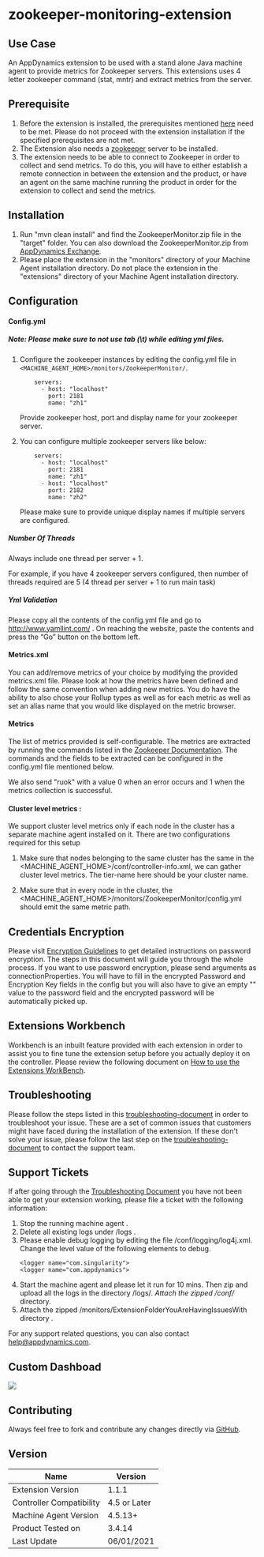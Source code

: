 zookeeper-monitoring-extension
==============================

## Use Case
An AppDynamics extension to be used with a stand alone Java machine agent to provide metrics for Zookeeper servers. This extensions uses 4 letter zookeeper command (stat, mntr) and extract metrics from the server.


## Prerequisite
1. Before the extension is installed, the prerequisites mentioned [here](https://community.appdynamics.com/t5/Knowledge-Base/Extensions-Prerequisites-Guide/ta-p/35213) need to be met. Please do not proceed with the extension installation if the specified prerequisites are not met.
2. The Extension also needs a [zookeeper](https://zookeeper.apache.org/) server to be installed.
3. The extension needs to be able to connect to Zookeeper in order to collect and send metrics. To do this, you will have to either establish a remote connection in between the extension and the product, or have an agent on the same machine running the product in order for the extension to collect and send the metrics.

## Installation ##

1. Run "mvn clean install" and find the ZookeeperMonitor.zip file in the "target" folder. You can also download the ZookeeperMonitor.zip from [AppDynamics Exchange](https://www.appdynamics.com/community/exchange/extension/zookeeper-monitoring-extension/).
2. Please place the extension in the "monitors" directory of your Machine Agent installation directory. Do not place the extension in the "extensions" directory of your Machine Agent installation directory.

## Configuration ##

#### Config.yml
##### Note: Please make sure to not use tab (\t) while editing yml files.

1. Configure the zookeeper instances by editing the config.yml file in `<MACHINE_AGENT_HOME>/monitors/ZookeeperMonitor/`.
    ```
        servers:
          - host: "localhost"
            port: 2181
            name: "zh1"
    ```
    Provide zookeeper host, port and display name for your zookeeper server.

2. You can configure multiple zookeeper servers like below:
    ```
        servers:
          - host: "localhost"
            port: 2181
            name: "zh1"
          - host: "localhost"
            port: 2182
            name: "zh2"   
    ```
    Please make sure to provide unique display names if multiple servers are configured.

##### Number Of Threads
Always include one thread per server + 1.

For example, if you have 4 zookeeper servers configured, then number of threads required are 5 (4 thread per server + 1 to run main task)     

##### Yml Validation
Please copy all the contents of the config.yml file and go to http://www.yamllint.com/ . On reaching the website, paste the contents and press the “Go” button on the bottom left.

#### Metrics.xml

You can add/remove metrics of your choice by modifying the provided metrics.xml file. Please look at how the metrics have been defined and follow the same convention when adding new metrics. You do have the ability to also chose your Rollup types as well as for each metric as well as set an alias name that you would like displayed on the metric browser.

#### Metrics
The list of metrics provided is self-configurable. The metrics are extracted by running the commands listed in the [Zookeeper Documentation](http://zookeeper.apache.org/doc/r3.4.6/zookeeperAdmin.html#sc_zkCommands).
The commands and the fields to be extracted can be configured in the config.yml file mentioned below.

We also send "ruok" with a value 0 when an error occurs and 1 when the metrics collection is successful.

#### Cluster level metrics : 

We support cluster level metrics only if each node in the cluster has a separate machine agent installed on it. There are two configurations required for this setup 

1. Make sure that nodes belonging to the same cluster has the same <tier-name> in the <MACHINE_AGENT_HOME>/conf/controller-info.xml, we can gather cluster level metrics.  The tier-name here should be your cluster name. 

2. Make sure that in every node in the cluster, the <MACHINE_AGENT_HOME>/monitors/ZookeeperMonitor/config.yml should emit the same metric path.

## Credentials Encryption ##

Please visit [Encryption Guidelines](https://community.appdynamics.com/t5/Knowledge-Base/How-to-use-Password-Encryption-with-Extensions/ta-p/29397) to get detailed instructions on password encryption. The steps in this document will guide you through the whole process.
If you want to use password encryption, please send arguments as connectionProperties. You will have to fill in the encrypted Password and Encryption Key fields in the config but you will also have to give an empty "" value to the password field and the encrypted password will be automatically picked up.

## Extensions Workbench

Workbench is an inbuilt feature provided with each extension in order to assist you to fine tune the extension setup before you actually deploy it on the controller. Please review the following document on [How to use the Extensions WorkBench](https://community.appdynamics.com/t5/Knowledge-Base/How-do-I-use-the-Extensions-WorkBench/ta-p/30130).

## Troubleshooting

Please follow the steps listed in this [troubleshooting-document](https://community.appdynamics.com/t5/Knowledge-Base/How-do-I-troubleshoot-missing-custom-metrics-or-extensions/ta-p/28695) in order to troubleshoot your issue. These are a set of common issues that customers might have faced during the installation of the extension. If these don't solve your issue, please follow the last step on the [troubleshooting-document](https://community.appdynamics.com/t5/Knowledge-Base/How-do-I-troubleshoot-missing-custom-metrics-or-extensions/ta-p/28695) to contact the support team.

## Support Tickets

If after going through the [Troubleshooting Document](https://community.appdynamics.com/t5/Knowledge-Base/How-do-I-troubleshoot-missing-custom-metrics-or-extensions/ta-p/28695) you have not been able to get your extension working, please file a ticket with the following information:

1. Stop the running machine agent .
2. Delete all existing logs under <MachineAgent>/logs .
3. Please enable debug logging by editing the file <MachineAgent>/conf/logging/log4j.xml. Change the level value of the following <logger> elements to debug. 
    ```
    <logger name="com.singularity">
    <logger name="com.appdynamics">
   ```
4. Start the machine agent and please let it run for 10 mins. Then zip and upload all the logs in the directory <MachineAgent>/logs/*.
Attach the zipped <MachineAgent>/conf/* directory.
5. Attach the zipped <MachineAgent>/monitors/ExtensionFolderYouAreHavingIssuesWith directory .

For any support related questions, you can also contact help@appdynamics.com.

## Custom Dashboad ##
![](https://raw.githubusercontent.com/Appdynamics/zookeeper-monitoring-extension/master/zookeeper.png)

## Contributing ##

Always feel free to fork and contribute any changes directly via [GitHub](https://github.com/Appdynamics/zookeeper-monitoring-extension).

## Version
|          Name            |  Version   |
|--------------------------|------------|
|Extension Version         |1.1.1       |
|Controller Compatibility  |4.5 or Later|
|Machine Agent Version     |4.5.13+     |
|Product Tested on         |3.4.14      |
|Last Update               |06/01/2021  |
